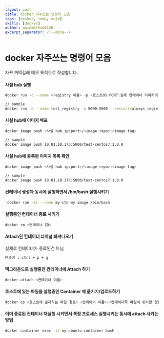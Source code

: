 ```yaml
---
layout: post
title: docker 자주쓰는 명령어 모음
tags: [docker, temp, note]
skills: [docker]
author: mainmethod0126
excerpt_separator: <!--more-->
---
```


# docker 자주쓰는 명령어 모음

자꾸 까먹길래 메모 목적으로 작성합니다.

#### 사설 hub 실행

```bash
docker run -d --name <registry 이름> -p <호스트OS PORT:실제 컨테이너 이미지의 PORT> --restart=always registry

// sample
docker run -d --name test_registry -p 5000:5000 --restart=always registry
```

#### 사설 hub에 이미지 배포

```bash
docker image push <사설 hub ip:port>/<image repo>:<image tag>

// sample
docker image push 10.81.10.175:5000/test-centos7:1.0.0
```

#### 사설 hub에 등록된 이미지 목록 확인

```bash
docker image push <사설 hub ip:port>/<image repo>:<image tag>

// sample
docker image push 10.81.10.175:5000/test-centos7:1.0.0
```

#### 컨테이너 생성과 동시에 실행하면서 /bin/bash 실행시키기

```bash
 docker run -it --name my-ctn my-image /bin/bash
```

#### 실행중인 컨테이너 종료 시키기

```bash
docker rm <컨테이너 ID>
```

#### Attach된 컨테이너 터미널 빠져나오기

실제로 컨테이너가 종료된건 아님

```bash
단축키 : ctrl + p + q
```

#### 백그라운드로 실행중인 컨테이너에 Attach 하기

```bash
docker attach <컨테이너 이름>
```

#### 호스트에 있는 파일을 실행중인 Container 에 옮기기/업로드하기

```bash
docker cp <호스트에 존재하는 파일 경로> <컨테이너 이름>:<컨테이너쪽 파일이 위치할 경로>
```

#### 이미 종료된 컨테이너 재실행 시키면서 특정 프로세스 실행시키는 동시에 attach 시키는 방법

```bash
docker container exec -it my-ubuntu-container bash
```